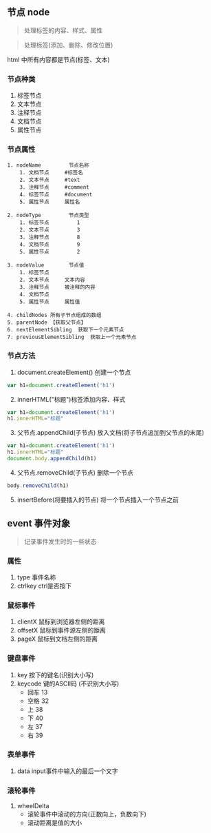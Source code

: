 ## 节点  node

> 处理标签的内容、样式、属性

> 处理标签(添加、删除、修改位置)

html 中所有内容都是节点(标签、文本)

### 节点种类
1. 标签节点
2. 文本节点
3. 注释节点
4. 文档节点
5. 属性节点

### 节点属性
```
1. nodeName         节点名称
    1. 文档节点     #标签名
    2. 文本节点     #text
    3. 注释节点     #comment
    4. 标签节点     #document
    5. 属性节点     属性名

2. nodeType         节点类型
    1. 标签节点         1
    2. 文本节点         3
    3. 注释节点         8
    4. 文档节点         9
    5. 属性节点         2

3. nodeValue        节点值
    1. 标签节点     
    2. 文本节点     文本内容
    3. 注释节点     被注释的内容
    4. 文档节点
    5. 属性节点     属性值
    
4. childNodes 所有子节点组成的数组
5. parentNode 【获取父节点】
6. nextElementSibling  获取下一个元素节点
7. previousElementSibling  获取上一个元素节点

```

### 节点方法
1. document.createElement() 创建一个节点

```js
var h1=document.createElement('h1')
```

2. innerHTML("标题")标签添加内容、样式

```js
var h1=document.createElement('h1')
h1.innerHTML="标题"
```

3.  父节点.appendChild(子节点)  放入文档(将子节点追加到父节点的末尾)

```js
var h1=document.createElement('h1')
h1.innerHTML="标题"
document.body.appendChild(h1)
```
4. 父节点.removeChild(子节点) 删除一个节点

```js
body.removeChild(h1)
```

5. insertBefore(将要插入的节点)  将一个节点插入一个节点之前


## event 事件对象
> 记录事件发生时的一些状态

### 属性
1. type 事件名称
2. ctrlkey ctrl是否按下


### 鼠标事件
1. clientX  鼠标到浏览器左侧的距离
2. offsetX  鼠标到事件源左侧的距离
3. pageX  鼠标到文档左侧的距离


### 键盘事件
1. key 按下的键名(识别大小写)
2. keycode 键的ASCII码 (不识别大小写)
    * 回车 13
    * 空格 32
    * 上  38
    * 下  40
    * 左  37
    * 右  39

### 表单事件
1. data  input事件中输入的最后一个文字

### 滚轮事件
1. wheelDelta 
    * 滚轮事件中滚动的方向(正数向上，负数向下)
    * 滚动距离是值的大小
